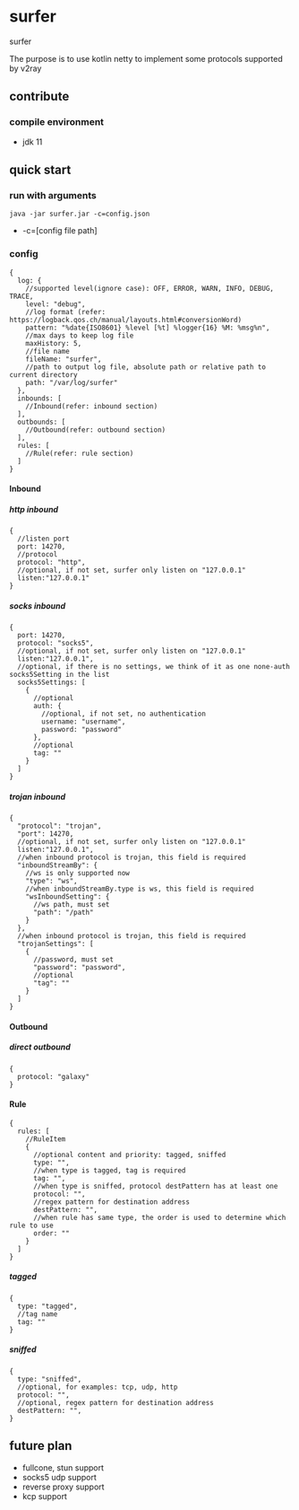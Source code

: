 # surfer

surfer

The purpose is to use kotlin netty to implement some protocols supported by v2ray

## contribute

### compile environment

- jdk 11

## quick start

### run with arguments

```shell
java -jar surfer.jar -c=config.json
```

- -c=[config file path]

### config

```json5
{
  log: {
    //supported level(ignore case): OFF, ERROR, WARN, INFO, DEBUG, TRACE,
    level: "debug",
    //log format (refer: https://logback.qos.ch/manual/layouts.html#conversionWord)
    pattern: "%date{ISO8601} %level [%t] %logger{16} %M: %msg%n",
    //max days to keep log file
    maxHistory: 5,
    //file name
    fileName: "surfer",
    //path to output log file, absolute path or relative path to current directory
    path: "/var/log/surfer"
  },
  inbounds: [
    //Inbound(refer: inbound section)
  ],
  outbounds: [
    //Outbound(refer: outbound section)
  ],
  rules: [
    //Rule(refer: rule section)
  ]
}
```

#### Inbound

##### http inbound

```json5
{
  //listen port
  port: 14270,
  //protocol
  protocol: "http",
  //optional, if not set, surfer only listen on "127.0.0.1"
  listen:"127.0.0.1"
}
```

##### socks inbound

```json5
{
  port: 14270,
  protocol: "socks5",
  //optional, if not set, surfer only listen on "127.0.0.1"
  listen:"127.0.0.1",
  //optional, if there is no settings, we think of it as one none-auth socks5Setting in the list
  socks5Settings: [
    {
      //optional
      auth: {
        //optional, if not set, no authentication
        username: "username",
        password: "password"
      },
      //optional
      tag: ""
    }
  ]
}
```

##### trojan inbound

```json5
{
  "protocol": "trojan",
  "port": 14270,
  //optional, if not set, surfer only listen on "127.0.0.1"
  listen:"127.0.0.1",
  //when inbound protocol is trojan, this field is required
  "inboundStreamBy": {
    //ws is only supported now
    "type": "ws",
    //when inboundStreamBy.type is ws, this field is required 
    "wsInboundSetting": {
      //ws path, must set
      "path": "/path"
    }
  },
  //when inbound protocol is trojan, this field is required
  "trojanSettings": [
    {
      //password, must set
      "password": "password",
      //optional
      "tag": ""
    }
  ]
}
```

#### Outbound

##### direct outbound

```json5
{
  protocol: "galaxy"
}
```

#### Rule

```json5
{
  rules: [
    //RuleItem
    {
      //optional content and priority: tagged, sniffed
      type: "",
      //when type is tagged, tag is required
      tag: "",
      //when type is sniffed, protocol destPattern has at least one
      protocol: "",
      //regex pattern for destination address
      destPattern: "",
      //when rule has same type, the order is used to determine which rule to use 
      order: ""
    }
  ]
}
```

##### tagged

```json5
{
  type: "tagged",
  //tag name
  tag: ""
}
```

##### sniffed

```json5
{
  type: "sniffed",
  //optional, for examples: tcp, udp, http
  protocol: "",
  //optional, regex pattern for destination address
  destPattern: "",
}
```
## future plan

- fullcone, stun support
- socks5 udp support
- reverse proxy support
- kcp support

